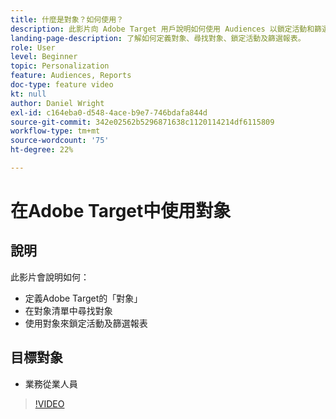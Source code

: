```yaml
---
title: 什麼是對象？如何使用？
description: 此影片向 Adobe Target 用戶說明如何使用 Audiences 以鎖定活動和篩選報表。
landing-page-description: 了解如何定義對象、尋找對象、鎖定活動及篩選報表。
role: User
level: Beginner
topic: Personalization
feature: Audiences, Reports
doc-type: feature video
kt: null
author: Daniel Wright
exl-id: c164eba0-d548-4ace-b9e7-746bdafa844d
source-git-commit: 342e02562b5296871638c1120114214df6115809
workflow-type: tm+mt
source-wordcount: '75'
ht-degree: 22%

---
```


# 在Adobe Target中使用對象

## 說明

此影片會說明如何：

* 定義Adobe Target的「對象」
* 在對象清單中尋找對象
* 使用對象來鎖定活動及篩選報表

## 目標對象

* 業務從業人員

>[!VIDEO](https://video.tv.adobe.com/v/17398/?quality=12)
